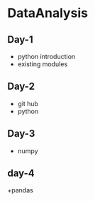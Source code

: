 # DataAnalysis
 ## Day-1
 + python introduction
 + existing modules
 ## Day-2
 + git hub
 + python
  ## Day-3
  + numpy
  ## day-4
  +pandas
